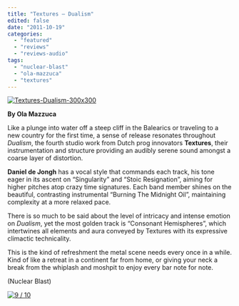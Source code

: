 ```yaml
---
title: "Textures – Dualism"
edited: false
date: "2011-10-19"
categories:
  - "featured"
  - "reviews"
  - "reviews-audio"
tags:
  - "nuclear-blast"
  - "ola-mazzuca"
  - "textures"
---
```


[![](http://www.hellbound.ca/wp-content/uploads/2011/10/Textures-Dualism-300x300.jpg "Textures-Dualism-300x300")](http://www.hellbound.ca/wp-content/uploads/2011/10/Textures-Dualism-300x300.jpg)

**By Ola Mazzuca**

Like a plunge into water off a steep cliff in the Balearics or traveling to a new country for the first time, a sense of release resonates throughout _Dualism_, the fourth studio work from Dutch prog innovators **Textures**, their instrumentation and structure providing an audibly serene sound amongst a coarse layer of distortion.

**Daniel de Jongh** has a vocal style that commands each track, his tone eager in its ascent on “Singularity” and “Stoic Resignation”, aiming for higher pitches atop crazy time signatures. Each band member shines on the beautiful, contrasting instrumental “Burning The Midnight Oil”, maintaining complexity at a more relaxed pace.

There is so much to be said about the level of intricacy and intense emotion on _Dualism_, yet the most golden track is “Consonant Hemispheres”, which intertwines all elements and aura conveyed by Textures with its expressive climactic technicality.

This is the kind of refreshment the metal scene needs every once in a while. Kind of like a retreat in a continent far from home, or giving your neck a break from the whiplash and moshpit to enjoy every bar note for note.

(Nuclear Blast)

[![](http://www.hellbound.ca/wp-content/uploads/2009/05/review9.png "9 / 10")](http://www.hellbound.ca/wp-content/uploads/2009/05/review9.png)
